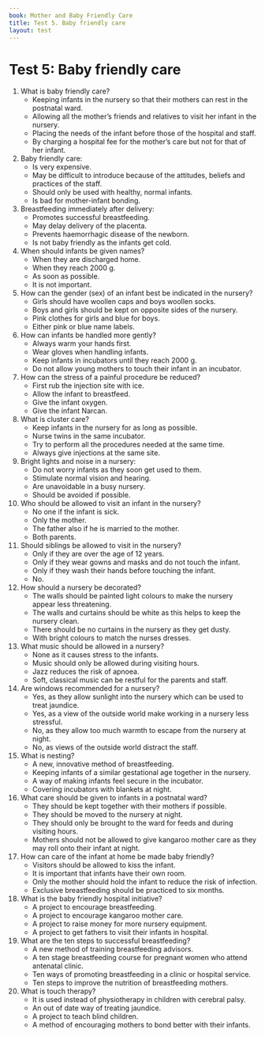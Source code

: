 ```yaml
---
book: Mother and Baby Friendly Care
title: Test 5. Baby friendly care
layout: test
---
```


# Test 5: Baby friendly care

1.	What is baby friendly care?
	-	Keeping infants in the nursery so that their mothers can rest in the postnatal ward.
	-	Allowing all the mother’s friends and relatives to visit her infant in the nursery.
	+	Placing the needs of the infant before those of the hospital and staff.
	-	By charging a hospital fee for the mother’s care but not for that of her infant.
2.	Baby friendly care:
	-	Is very expensive.
	+	May be difficult to introduce because of the attitudes, beliefs and practices of the staff.
	-	Should only be used with healthy, normal infants.
	-	Is bad for mother-infant bonding.
3.	Breastfeeding immediately after delivery:
	+	Promotes successful breastfeeding.
	-	May delay delivery of the placenta.
	-	Prevents haemorrhagic disease of the newborn.
	-	Is not baby friendly as the infants get cold.
4.	When should infants be given names?
	-	When they are discharged home.
	-	When they reach 2000 g.
	+	As soon as possible.
	-	It is not important.
5.	How can the gender (sex) of an infant best be indicated in the nursery?
	-	Girls should have woollen caps and boys woollen socks.
	-	Boys and girls should be kept on opposite sides of the nursery.
	-	Pink clothes for girls and blue for boys.
	+	Either pink or blue name labels.
6.	How can infants be handled more gently?
	+	Always warm your hands first.
	-	Wear gloves when handling infants.
	-	Keep infants in incubators until they reach 2000 g.
	-	Do not allow young mothers to touch their infant in an incubator.
7.	How can the stress of a painful procedure be reduced?
	-	First rub the injection site with ice.
	+	Allow the infant to breastfeed.
	-	Give the infant oxygen.
	-	Give the infant Narcan.
8.	What is cluster care?
	-	Keep infants in the nursery for as long as possible.
	-	Nurse twins in the same incubator.
	+	Try to perform all the procedures needed at the same time.
	-	Always give injections at the same site.
9.	Bright lights and noise in a nursery:
	-	Do not worry infants as they soon get used to them.
	-	Stimulate normal vision and hearing.
	-	Are unavoidable in a busy nursery.
	+	Should be avoided if possible.
10.	Who should be allowed to visit an infant in the nursery?
	-	No one if the infant is sick.
	-	Only the mother.
	-	The father also if he is married to the mother.
	+	Both parents.
11.	Should siblings be allowed to visit in the nursery?
	-	Only if they are over the age of 12 years.
	-	Only if they wear gowns and masks and do not touch the infant.
	+	Only if they wash their hands before touching the infant.
	-	No.
12.	How should a nursery be decorated?
	+	The walls should be painted light colours to make the nursery appear less threatening.
	-	The walls and curtains should be white as this helps to keep the nursery clean.
	-	There should be no curtains in the nursery as they get dusty.
	-	With bright colours to match the nurses dresses.
13.	What music should be allowed in a nursery?
	-	None as it causes stress to the infants.
	-	Music should only be allowed during visiting hours.
	-	Jazz reduces the risk of apnoea.
	+	Soft, classical music can be restful for the parents and staff.
14.	Are windows recommended for a nursery?
	-	Yes, as they allow sunlight into the nursery which can be used to treat jaundice.
	+	Yes, as a view of the outside world make working in a nursery less stressful.
	-	No, as they allow too much warmth to escape from the nursery at night.
	-	No, as views of the outside world distract the staff.
15.	What is nesting?
	-	A new, innovative method of breastfeeding.
	-	Keeping infants of a similar gestational age together in the nursery.
	+	A way of making infants feel secure in the incubator.
	-	Covering incubators with blankets at night.
16.	What care should be given to infants in a postnatal ward?
	+	They should be kept together with their mothers if possible.
	-	They should be moved to the nursery at night.
	-	They should only be brought to the ward for feeds and during visiting hours.
	-	Mothers should not be allowed to give kangaroo mother care as they may roll onto their infant at night.
17.	How can care of the infant at home be made baby friendly?
	-	Visitors should be allowed to kiss the infant.
	-	It is important that infants have their own room.
	-	Only the mother should hold the infant to reduce the risk of infection.
	+	Exclusive breastfeeding should be practiced to six months.
18.	What is the baby friendly hospital initiative?
	+	A project to encourage breastfeeding.
	-	A project to encourage kangaroo mother care.
	-	A project to raise money for more nursery equipment.
	-	A project to get fathers to visit their infants in hospital.
19.	What are the ten steps to successful breastfeeding?
	-	A new method of training breastfeeding advisors.
	-	A ten stage breastfeeding course for pregnant women who attend antenatal clinic.
	+	Ten ways of promoting breastfeeding in a clinic or hospital service.
	-	Ten steps to improve the nutrition of breastfeeding mothers.
20.	What is touch therapy?
	-	It is used instead of physiotherapy in children with cerebral palsy.
	-	An out of date way of treating jaundice.
	-	A project to teach blind children.
	+	A method of encouraging mothers to bond better with their infants.
